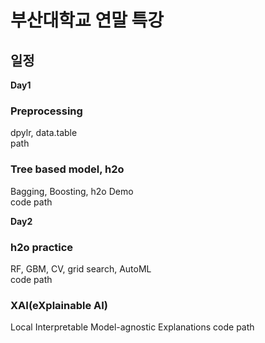 # 부산대학교 연말 특강


일정  
------------  
**Day1**   
### Preprocessing  
dpylr, data.table  
 path  

### Tree based model, h2o  
Bagging, Boosting, h2o Demo  
code path  

**Day2**   
### h2o practice  
RF, GBM, CV, grid search, AutoML  
code path  

### XAI(eXplainable AI)
Local Interpretable Model-agnostic Explanations
code path  
